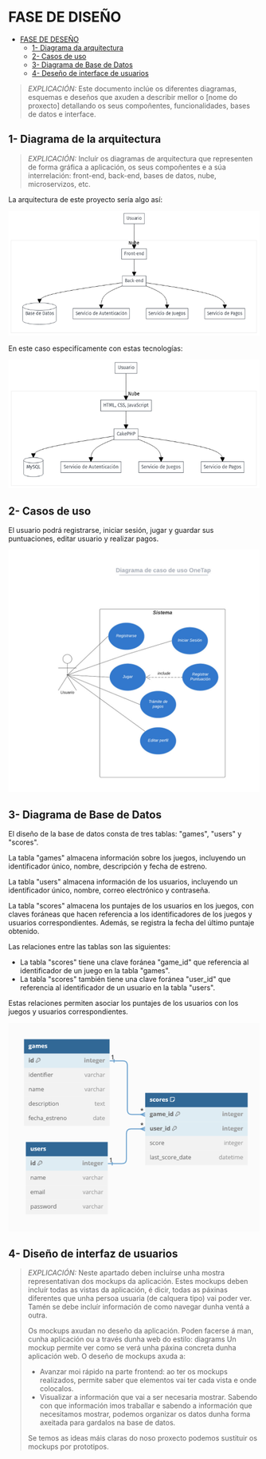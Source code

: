 # FASE DE DISEÑO

- [FASE DE DESEÑO](#fase-de-diseño)
  - [1- Diagrama da arquitectura](#1--diagrama-de-la-arquitectura)
  - [2- Casos de uso](#2--casos-de-uso)
  - [3- Diagrama de Base de Datos](#3--diagrama-de-base-de-datos)
  - [4- Deseño de interface de usuarios](#4--diseño-de-interfaz-de-usuarios)

> *EXPLICACIÓN:* Este documento inclúe os diferentes diagramas, esquemas e deseños que axuden a describir mellor o [nome do proxecto] detallando os seus compoñentes, funcionalidades, bases de datos e interface.

## 1- Diagrama de la arquitectura

> *EXPLICACIÓN:* Incluír os diagramas de arquitectura que representen de forma gráfica a aplicación, os seus compoñentes e a súa interrelación: front-end, back-end, bases de datos, nube, microservizos, etc.

La arquitectura de este proyecto sería algo así:

![Diagrama de arquitectura](doc\img\DiagramaGeneral.png)

En este caso especifícamente con estas tecnologías:

![Diagrama de arquitectura](doc\img\DiagramaEspecifico.png)

## 2- Casos de uso

El usuario podrá registrarse, iniciar sesión, jugar y guardar sus puntuaciones, editar usuario y realizar pagos.

![Diagrama de casos de uso](doc\img\Diagrama-de-caso-de-uso-OneTap.jpeg)

## 3- Diagrama de Base de Datos

El diseño de la base de datos consta de tres tablas: "games", "users" y "scores". 

La tabla "games" almacena información sobre los juegos, incluyendo un identificador único, nombre, descripción y fecha de estreno.

La tabla "users" almacena información de los usuarios, incluyendo un identificador único, nombre, correo electrónico y contraseña.

La tabla "scores" almacena los puntajes de los usuarios en los juegos, con claves foráneas que hacen referencia a los identificadores de los juegos y usuarios correspondientes. Además, se registra la fecha del último puntaje obtenido.

Las relaciones entre las tablas son las siguientes:
- La tabla "scores" tiene una clave foránea "game_id" que referencia al identificador de un juego en la tabla "games".
- La tabla "scores" también tiene una clave foránea "user_id" que referencia al identificador de un usuario en la tabla "users".

Estas relaciones permiten asociar los puntajes de los usuarios con los juegos y usuarios correspondientes.

![Diagrama de Base de Datos](doc\img\ModeloRelacionalBBDD_OneTap.png)


## 4- Diseño de interfaz de usuarios

> *EXPLICACIÓN:* Neste apartado deben incluírse unha mostra representativan dos mockups da aplicación. Estes mockups deben incluír todas as vistas da aplicación, é dicir, todas as páxinas diferentes que unha persoa usuaria (de calquera tipo) vai poder ver. Tamén se debe incluír información de como navegar dunha ventá a outra.
>
> Os mockups axudan no deseño da aplicación. Poden facerse á man, cunha aplicación ou a través dunha web do estilo: diagrams Un mockup permite ver como se verá unha páxina concreta dunha aplicación web. O deseño de mockups axuda a:
>
> - Avanzar moi rápido na parte frontend: ao ter os mockups realizados, permite saber que elementos vai ter cada vista e onde colocalos.
> - Visualizar a información que vai a ser necesaria mostrar. Sabendo con que información imos traballar e sabendo a información que necesitamos mostrar, podemos organizar os datos dunha forma axeitada para gardalos na base de datos.
>
> Se temos as ideas máis claras do noso proxecto podemos sustituir os mockups por prototipos.